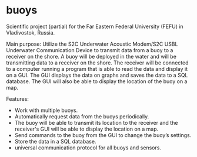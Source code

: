 # buoys

Scientific project (partial) for the Far Eastern Federal University (FEFU) in Vladivostok, Russia.

Main purpose:
Utilize the S2C Underwater Acoustic Modem/S2C USBL Underwater Communication Device to transmit data from a buoy to a receiver on the shore. 
A buoy will be deployed in the water and will be transmitting data to a receiver on the shore. The receiver will be connected to a computer running a program that is able to read the data and display it on a GUI. The GUI displays the data on graphs and saves the data to a SQL database. The GUI will also be able to display the location of the buoy on a map.

Features:
- Work with multiple buoys.
- Automatically request data from the buoys periodically.
- The buoy will be able to transmit its location to the receiver and the receiver's GUI will be able to display the location on a map.
- Send commands to the buoy from the GUI to change the buoy’s settings.
- Store the data in a SQL database.
- universal communication protocol for all buoys and sensors.